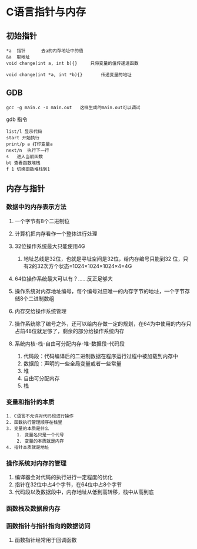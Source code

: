 # C语言指针与内存

## 初始指针

```
*a	指针		去a的内存地址中的值
&a	取地址
void change(int a, int b){}		只将变量的值传递进函数

void change(int *a, int *b){}		传递变量的地址
```

## GDB

```
gcc -g main.c -o main.out 	这样生成的main.out可以调试
```

gdb 指令

```
list/l 显示代码
start 开始执行
print/p a 打印变量a
next/n	执行下一行
s	进入当前函数
bt 查看函数堆栈
f 1	切换函数堆栈到1
```

## 内存与指针

### 数据中的内存表示方法

1. 一个字节有8个二进制位

2. 计算机把内存看作一个整体进行处理

3. 32位操作系统最大只能使用4G

   1. 地址总线是32位，也就是寻址空间是32位，给内存编号只能到32 位，只有2的32次方个状态=1024×1024×1024×4=4G

4. 64位操作系统最大可以有？……反正足够大

5. 操作系统对内存地址编号，每个编号对应唯一的内存字节的地址，一个字节存储8个二进制数组

6. 内存交给操作系统管理

7. 操作系统除了编号之外，还可以给内存做一定的规划，在64为中使用的内存只占前48位就足够了，剩余的部分给操作系统内存

8. 系统内核-栈-自由可分配内存-堆-数据段-代码段

   1. 代码段：代码编译后的二进制数据在程序运行过程中被加载到内存中
   2. 数据段：声明的一些全局变量或者一些常量
   3. 堆
   4. 自由可分配内存
   5. 栈

   

### 变量和指针的本质

	1. C语言不允许对代码段进行操作
 	2. 函数执行管理顺序在栈里
 	3. 变量的本质是什么
      	1. 变量名只是一个代号
      	2. 变量的本质就是内存
 	4. 指针本质就是地址

### 操作系统对内存的管理

1. 编译器会对代码的执行进行一定程度的优化
2. 指针在32位中占4个字节，在64位中占8个字节
3. 代码段以及数据段中，内存地址从低到高转移，栈中从高到底

### 函数栈及数据段内存

### 函数指针与指针指向的数据访问

1. 函数指针经常用于回调函数

